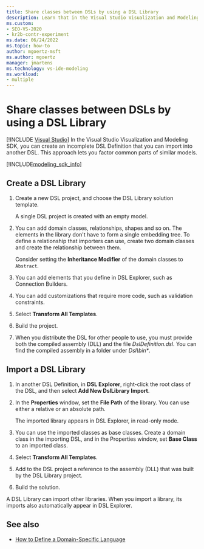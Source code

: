 ```yaml
---
title: Share classes between DSLs by using a DSL Library
description: Learn that in the Visual Studio Visualization and Modeling SDK, you can create an incomplete DSL Definition that you can import into another DSL.
ms.custom:
- SEO-VS-2020
- kr2b-contr-experiment
ms.date: 06/24/2022
ms.topic: how-to
author: mgoertz-msft
ms.author: mgoertz
manager: jmartens
ms.technology: vs-ide-modeling
ms.workload:
- multiple
---
```


# Share classes between DSLs by using a DSL Library

[!INCLUDE [Visual Studio](~/includes/applies-to-version/vs-windows-only.md)]
In the Visual Studio Visualization and Modeling SDK, you can create an incomplete DSL Definition that you can import into another DSL. This approach lets you factor common parts of similar models.

[!INCLUDE[modeling_sdk_info](includes/modeling_sdk_info.md)]

## Create a DSL Library

1. Create a new DSL project, and choose the DSL Library solution template.

   A single DSL project is created with an empty model.

2. You can add domain classes, relationships, shapes and so on. The elements in the library don't have to form a single embedding tree. To define a relationship that importers can use, create two domain classes and create the relationship between them.

   Consider setting the **Inheritance Modifier** of the domain classes to `Abstract`.

3. You can add elements that you define in DSL Explorer, such as Connection Builders.

4. You can add customizations that require more code, such as validation constraints.

5. Select **Transform All Templates**.

6. Build the project.

7. When you distribute the DSL for other people to use, you must provide both the compiled assembly (DLL) and the file *DslDefinition.dsl*. You can find the compiled assembly in a folder under _Dsl\bin\*_.

## Import a DSL Library

1. In another DSL Definition, in **DSL Explorer**, right-click the root class of the DSL, and then select **Add New DslLibrary Import**.

2. In the **Properties** window, set the **File Path** of the library. You can use either a relative or an absolute path.

   The imported library appears in DSL Explorer, in read-only mode.

3. You can use the imported classes as base classes. Create a domain class in the importing DSL, and in the Properties window, set **Base Class** to an imported class.

4. Select **Transform All Templates**.

5. Add to the DSL project a reference to the assembly (DLL) that was built by the DSL Library project.

6. Build the solution.

A DSL Library can import other libraries. When you import a library, its imports also automatically appear in DSL Explorer.

## See also

- [How to Define a Domain-Specific Language](../modeling/how-to-define-a-domain-specific-language.md)
